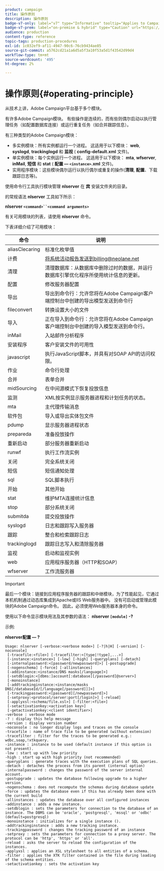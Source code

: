 ```yaml
---
product: campaign
title: 操作原则
description: 操作原则
badge-v7-only: label="v7" type="Informative" tooltip="Applies to Campaign Classic v7 only"
badge-v7-prem: label="on-premise & hybrid" type="Caution" url="https://experienceleague.adobe.com/docs/campaign-classic/using/installing-campaign-classic/architecture-and-hosting-models/hosting-models-lp/hosting-models.html?lang=en" tooltip="Applies to on-premise and hybrid deployments only"
audience: production
content-type: reference
topic-tags: production-procedures
exl-id: 1c032ef9-af11-4947-90c6-76cb9434ae85
source-git-commit: a5762cd21a1a6d5a5f3a10f53a5d1f43542d99d4
workflow-type: tm+mt
source-wordcount: '495'
ht-degree: 2%

---
```


# 操作原则{#operating-principle}



从技术上讲，Adobe Campaign平台基于多个模块。

有许多Adobe Campaign模块。 有些操作是连续的，而有些则偶尔启动以执行管理任务（如配置数据库连接）或运行重复任务（如合并跟踪信息）。

有三种类型的Adobe Campaign模块：

* 多实例模块：所有实例都运行一个进程。 这适用于以下模块： **web**, **syslogd**, **trackinglogd** 和 **监视** ( **config-default.xml** 文件)。
* 单实例模块：每个实例运行一个进程。 这适用于以下模块： **mta**, **wfserver**, **inMail**, **短信** 和 **stat** ( **配置 — `<instance>`.xml** 文件)。
* 实用程序模块：这些模块偶尔运行以执行偶尔或重复的操作(**清理**, **配置**、下载跟踪日志等)。

使用命令行工具执行模块管理 **nlserver** 在 **宾** 安装文件夹的目录。

的常规语法 **nlserver** 工具如下所示：

**nlserver `<command>``<command arguments>`**

有关可用模块的列表，请使用 **nlserver** 命令。

下表详细介绍了可用模块：

| 命令 | 说明 |
|---|---|
| aliasClecaring | 标准化枚举值 |
| 计费 | 将系统活动报告发送到billing@neolane.net |
| 清理 | 清理数据库：从数据库中删除过时的数据，并运行数据库引擎优化程序所使用统计信息的更新。 |
| 配置 | 修改服务器配置 |
| 导出 | 导出到命令行：允许您将在Adobe Campaign客户端控制台中创建的导出模型发送到命令行 |
| fileconvert | 转换设置大小的文件 |
| 导入 | 正在导入到命令行：允许您将在Adobe Campaign客户端控制台中创建的导入模型发送到命令行。 |
| inMail | 入站邮件分析程序 |
| 安装程序 | 客户安装文件的可用性 |
| javascript | 执行JavaScript脚本，并具有对SOAP API的访问权限。 |
| 作业 | 命令行处理 |
| 合并 | 表单合并 |
| midSourcing | 在中间源模式下恢复投放信息 |
| 监测 | XML按实例显示服务器进程和计划任务的状态。 |
| mta | 主代理传输消息 |
| 软件包 | 导入或导出实体包文件 |
| pdump | 显示服务器进程状态 |
| prepareda | 准备投放操作 |
| 重新启动 | 部分服务器重新启动 |
| runwf | 执行工作流实例 |
| 关闭 | 完全系统关闭 |
| 短信 | 短信通知处理 |
| sql | SQL脚本执行 |
| 开始 | 其他开始 |
| stat | 维护MTA连接统计信息 |
| stop | 部分系统关闭 |
| submitda | 提交投放操作 |
| syslogd | 日志和跟踪写入服务器 |
| 跟踪 | 整合和检索跟踪日志 |
| trackinglogd | 跟踪日志写入和清除服务器 |
| 监视 | 启动和监视实例 |
| web | 应用程序服务器（HTTP和SOAP） |
| wfserver | 工作流服务器 |

>[!IMPORTANT]
>
>最后一个模块：链接到应用程序服务器的跟踪和中继模块，为了性能起见，它通过本机机制通过动态库集成到Apache或IIS Web服务器中。 没有可启动或管理此模块的Adobe Campaign命令。 因此，必须使用Web服务器本身的命令。

使用以下命令显示模块用法及其参数的语法： **nlserver `[module]` -?**

示例:

**nlserver配置 — ?**

```
Usage: nlserver [-verbose:<verbose mode>] [-?|h|H] [-version] [-noconsole]
 [-tracefile:<file>] [-tracefilter:<[type|!type],...>]
 [-instance:<instance>] [-low] [-high] [-queryplans] [-detach]
 [-internalpassword:<[password/newpassword]>] [-postupgrade]
 [-nogenschema] [-force] [-allinstances]
 [-addinstance:<instance/DNS masks[/language]>]
 [-setdblogin:<[dbms:]account[:database][/password]@server>]
 [-monoinstance]
 [-addtrackinginstance:<instance/masks DNS[/databaseId/[/language[/password]]]>]
 [-trackingpassword:<[password][/newpassword]>]
 [-setproxy:<protocol/server:port[/login]>] [-reload]
 [-applyxsl:<schema/file.xsl>] [-filter:<file>]
 [-setactivationkey:<activation key>]
 [-getactivationkey:<client identifier>]
-verbose : verbose mode
-? : display this help message
-version : display version number
-noconsole : no longer display logs and traces on the console
-tracefile : name of trace file to be generated (without extension)
-tracefilter : filter for the traces to be generated e.g.: wdbc,soap,!xtkquery.
-instance : instance to be used (default instance if this option is not present).
-low : start up with low priority
-high : start up with high priority (not recommended)
-queryplans : generate traces with the execution plans of SQL queries.
-detach : detaches the process from its parent (internal option)
-internalpassword : changes the password of the server internal account.
-postupgrade : updates the database following upgrade to a higher version. 
-nogenschema : does not recompute the schemas during database update
-force : updates the database even if this has already been done with the current build 
-allinstances : updates the database over all configured instances
-addinstance : adds a new instance.
-setdblogin : sets the parameters for connection to the database of an instance. The DBMS can be 'oracle', 'postgresql', 'mssql' or 'odbc' (default=postgresql)
-monoinstance : initializes for a single instance ().
-addtrackinginstance : adds a new tracking instance.
-trackingpassword : changes the tracking password of an instance
-setproxy : sets the parameters for connection to a proxy server. The protocol can be 'http', 'https' or 'all'.
-reload : asks the server to reload the configuration of the instances. 
-applyxsl : applies an XSL stylesheet to all entities of a schema. 
-filter : applies the XTK filter contained in the file during loading of the schema entities.
-setactivationkey : sets the activation key
```
